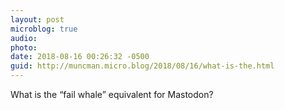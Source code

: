 ```yaml
---
layout: post
microblog: true
audio: 
photo: 
date: 2018-08-16 00:26:32 -0500
guid: http://muncman.micro.blog/2018/08/16/what-is-the.html
---
```

What is the “fail whale” equivalent for Mastodon? 
